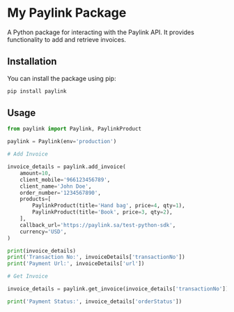 # My Paylink Package

A Python package for interacting with the Paylink API. It provides functionality to add and retrieve invoices.

## Installation

You can install the package using pip:

```bash
pip install paylink
```

## Usage
```python
from paylink import Paylink, PaylinkProduct
```

```python
paylink = Paylink(env='production')
```

```python
# Add Invoice

invoice_details = paylink.add_invoice(
    amount=10,
    client_mobile='966123456789',
    client_name='John Doe',
    order_number='1234567890',
    products=[
        PaylinkProduct(title='Hand bag', price=4, qty=1),
        PaylinkProduct(title='Book', price=3, qty=2),
    ],
    callback_url='https://paylink.sa/test-python-sdk',
    currency='USD',
)

print(invoice_details)
print('Transaction No:', invoiceDetails['transactionNo'])
print('Payment Url:', invoiceDetails['url'])
```

```python
# Get Invoice

invoice_details = paylink.get_invoice(invoice_details['transactionNo'])

print('Payment Status:', invoice_details['orderStatus'])
```

